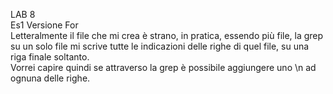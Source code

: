 LAB 8  
Es1 Versione For  
Letteralmente il file che mi crea è strano, in pratica, essendo più file, la grep su un solo file mi scrive tutte le indicazioni delle righe di quel file, su una riga finale soltanto.  
Vorrei capire quindi se attraverso la grep è possibile aggiungere uno \n ad ognuna delle righe.  
